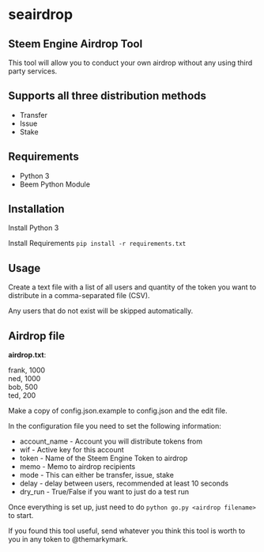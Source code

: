 # seairdrop
Steem Engine Airdrop Tool
---

This tool will allow you to conduct your own airdrop without any using third party services.

## Supports all three distribution methods

* Transfer
* Issue
* Stake

## Requirements

* Python 3
* Beem Python Module

## Installation

Install Python 3

Install Requirements
`pip install -r requirements.txt`

## Usage

Create a text file with a list of all users and quantity of the token you want to distribute in a comma-separated file (CSV).

Any users that do not exist will be skipped automatically.

## Airdrop file

**airdrop.txt**:  

frank, 1000  
ned, 1000  
bob, 500  
ted, 200

Make a copy of config.json.example to config.json and the edit file.

In the configuration file you need to set the following information:

* account_name - Account you will distribute tokens from
* wif - Active key for this account
* token - Name of the Steem Engine Token to airdrop
* memo - Memo to airdrop recipients
* mode - This can either be transfer, issue, stake
* delay - delay between users, recommended at least 10 seconds
* dry_run - True/False if you want to just do a test run

Once everything is set up, just need to do `python go.py <airdrop filename>` to start.

If you found this tool useful, send whatever you think this tool is worth to you in any token to @themarkymark.  
